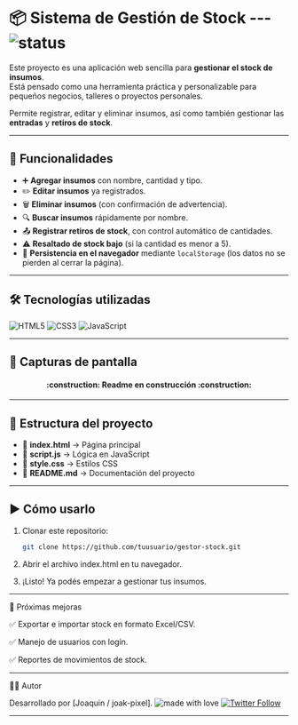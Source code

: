 # 📦 Sistema de Gestión de Stock      ---       ![status](https://img.shields.io/badge/estado-en%20desarrollo-yellow)

Este proyecto es una aplicación web sencilla para **gestionar el stock de insumos**.  
Está pensado como una herramienta práctica y personalizable para pequeños negocios, talleres o proyectos personales.  

Permite registrar, editar y eliminar insumos, así como también gestionar las **entradas** y **retiros de stock**.


---

## 🚀 Funcionalidades

- ➕ **Agregar insumos** con nombre, cantidad y tipo.  
- ✏️ **Editar insumos** ya registrados.  
- 🗑️ **Eliminar insumos** (con confirmación de advertencia).  
- 🔍 **Buscar insumos** rápidamente por nombre.  
- 📤 **Registrar retiros de stock**, con control automático de cantidades.  
- ⚠️ **Resaltado de stock bajo** (si la cantidad es menor a 5).  
- 💾 **Persistencia en el navegador** mediante `localStorage` (los datos no se pierden al cerrar la página).  

---

## 🛠️ Tecnologías utilizadas

![HTML5](https://img.shields.io/badge/HTML5-orange?logo=html5)
![CSS3](https://img.shields.io/badge/CSS3-blue?logo=css3)
![JavaScript](https://img.shields.io/badge/JavaScript-yellow?logo=javascript)


---

## 📸 Capturas de pantalla

<h4 align="center">
:construction: Readme en construcción :construction:
</h4>

---

## 📂 Estructura del proyecto

- 📄 **index.html** → Página principal  
- 📜 **script.js** → Lógica en JavaScript  
- 🎨 **style.css** → Estilos CSS  
- 📝 **README.md** → Documentación del proyecto  

---

## ▶️ Cómo usarlo

1. Clonar este repositorio:
   ```bash
   git clone https://github.com/tuusuario/gestor-stock.git

2. Abrir el archivo index.html en tu navegador.

3. ¡Listo! Ya podés empezar a gestionar tus insumos.

---

📌 Próximas mejoras

✅ Exportar e importar stock en formato Excel/CSV.

✅ Manejo de usuarios con login.

✅ Reportes de movimientos de stock.

---

👨‍💻 Autor

Desarrollado por [Joaquin / joak-pixel].   ![made with love](https://img.shields.io/badge/made%20with-love-red)
[![Twitter Follow](https://img.shields.io/twitter/follow/joalopzz?style=social)](https://twitter.com/joalopzz)

---


